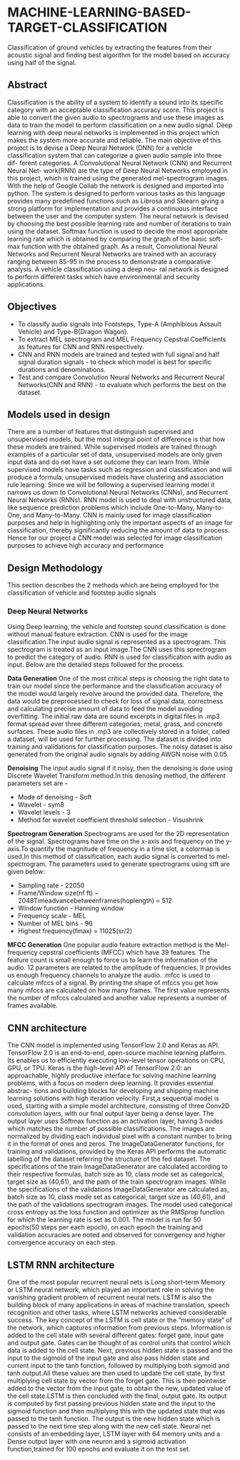 # MACHINE-LEARNING-BASED-TARGET-CLASSIFICATION
Classification of ground vehicles by extracting the features from their acoustic signal and finding best algorithm for the model based on accuracy using half of the signal.
## Abstract
Classification is the ability of a system to identify a sound into its specific category with an acceptable classification accuracy score. This project is able to convert the given audio to spectrograms and use these images as data to train the model to perform classification on a new audio signal. Deep learning with deep neural networks is implemented in this project which makes the system more accurate and reliable.
The main objective of this project is to devise a Deep Neural Network (DNN) for      a vehicle classification system that can categorize a given audio sample into three dif- ferent categories. A Convolutional Neural Network (CNN) and Recurrent Neural Net- work(RNN) are the type of Deep Neural Networks employed in this project, which is trained using the generated mel-spectrogram images.  With the help of Google Collab  the network is designed and imported into python. The system is designed to perform various tasks as this language provides many predefined functions such as Librosa and Sklearn giving a strong platform for implementation and provides a continuous interface between the user and the computer system.
The neural network is devised by choosing the best possible learning rate and number of iterations to train using the dataset. Softmax function is used to decide the most appropriate learning rate which is obtained by comparing the graph of the basic soft-  max function with the obtained graph. As a result, Convolutional Neural Networks and Recurrent Neural Networks are trained with an accuracy ranging between 85-95 in the process to demonstrate a comparative analysis. A vehicle classification using a deep neu- ral network is designed to perform different tasks which have environmental and security applications.
## Objectives
* To classify audio signals into Footsteps, Type-A (Amphibious Assault Vehicle) and Type-B(Dragon Wagon).
* To extract MEL spectrogram and MEL Frequency Cepstral Coefficients as features for CNN and RNN respectively.
* CNN and RNN models are trained and	 tested with full signal and half signal duration signals - to check which model is best for specific durations and denominations.
* Test and compare Convolution Neural Networks and Recurrent Neural Networks(CNN and RNN) - to evaluate which performs the best on the dataset.
## Models used in design
There are a number of features that distinguish supervised and unsupervised models, but the most integral point of difference is that how these models are trained. While supervised models are trained through examples of a particular set of data, unsupervised models are only given input data and do not have a set outcome they can learn from. While supervised models have tasks such as regression and classification and will produce a formula, unsupervised models have clustering and association rule learning. Since we will be following a supervised learning model it narrows us down to Convolutional Neural Networks (CNNs), and Recurrent Neural Networks (RNNs).
RNN model is used to deal with unstructured data, like sequence prediction problems which include One-to-Many, Many-to-One, and Many-to-Many. CNN is mainly used for image classification purposes and help in highlighting only the important aspects of an image for classification, thereby significantly reducing the amount of data to process. Hence for our project a CNN model was selected for image classification purposes to achieve high accuracy and performance
## Design Methodology
This section describes the 2 methods which are being employed for the classification of vehicle and footstep audio signals
### Deep Neural Networks
Using Deep learning, the vehicle and footstep sound classification is done without manual feature extraction. CNN is used for the image classification.The input audio signal is represented as a spectrogram. This spectrogram is treated as an input image.The CNN uses this sprectrogram to predict the category of audio. RNN is used for classification with audio as input. Below are the detailed steps followed for the process.

**Data Generation**
One of the most critical steps is choosing the right data to train our model since the performance and the classification accuracy of the model would largely revolve around the provided data. Therefore, the data would be preprocessed to check for loss of signal data, correctness and calculating precise amount of data to feed the model avoiding overfitting. The initial raw data are sound excerpts in digital files in .mp3 format spread over three different categories; metal, grass, and concrete surfaces. These audio files in .mp3 are collectively stored in a folder, called a dataset, will be used for further processing. The dataset is divided into training and validations for classification purposes. The noisy dataset is also generated from the original audio signals by adding AWGN noise with 0.05.  <br />

**Denoising**
The input audio signal if it noisy, then the denoising is done using Discrete Wavelet Transform method.In this denosing method, the different parameters set are -
*	Mode of denoising - Soft
*	Wavelet - sym8
*	Wavelet levels - 3
*	Method for wavelet coefficient threshold selection - Visushrink  <br />
  
 **Spectrogram Generation**
Spectrograms are used for the 2D representation of the signal. Spectrograms have time on the x-axis and frequency on the y-axis.To quantify the magnitude of frequency  in a time slot, a colormap is used.In this method of classification, each audio signal is converted to mel-spectrogram. The parameters used to generate spectrograms using stft are given below:
*	Sampling rate - 22050
*	Frame/Window size(nf ft) − 2048Timeadvancebetweenframes(hoplength) = 512
*	Window function - Hanning window
*	Frequency scale - MEL
*	Number of MEL bins - 96
*	Highest frequency(fmax) = 11025(sr/2) <br />

 **MFCC Generation**
One popular audio feature extraction method is the Mel-frequency cepstral coefficients (MFCC) which have  39 features.  The feature count is small enough to force us to learn the information of the audio.  12 parameters are related to the amplitude of frequencies. It provides us enough frequency channels to analyze the audio. .mfcc is used to calculate mfccs of a signal.  By printing the shape of mfccs you  get how many mfccs are calculated on how many frames. The first value represents the number of  mfccs  calculated  and  another value represents a number of frames available.   <br />

## CNN architecture
The CNN model is implemented using TensorFlow 2.0 and Keras as API. TensorFlow
2.0 is an end-to-end, open-source machine learning platform. Its enables us to efficiently executing low-level tensor operations on CPU, GPU, or TPU. Keras is the high-level  API of TensorFlow 2.0: an approachable, highly productive interface for solving machine learning problems, with a focus on modern deep learning. It provides essential abstrac- tions and building blocks for developing and shipping machine learning solutions with high iteration velocity.
First,a sequential model is used, starting with a simple model architecture, consisting of three Conv2D convolution layers,  with our final output layer  being a dense layer.  The output layer uses Softmax function as an activation layer, having 3 nodes which matches the number of possible classifications. The images are normalized by dividing each individual pixel with a constant number to bring it in the format of ones and zeros. The ImageDataGenerator functions, for training and validations, provided by the Keras API performs the automatic labelling of the dataset referring the structure of the fed dataset.
The specifications of the train ImageDataGenerator are calculated according to their respective formulas, batch size as 10, class mode set as categorical, target size as (40,61), and the path of the train spectrogram images. While the specifications of the validations ImageDataGenerator are calculated as, batch size as 10, class mode set as categorical, target size as (40,61), and the path of the validations spectrogram images. The model used categorical cross entropy as the loss function and optimizer as the RMSprop function for which the learning rate is set as 0.001. The model is run for 50 epochs(50 steps per each epoch), on each epoch the training and validation accuracies are noted and observed for convergency and higher convergence accuracy on each step.

## LSTM RNN architecture
One of the most popular recurrent neural nets is Long short-term Memory or LSTM neural network, which played an important role in solving the vanishing gradient problem of recurrent neural nets. LSTM is also the building block of many applications in areas of machine translation, speech recognition and other tasks, where LSTM networks achieved considerable success. The key concept of the LSTM is cell state or the “memory state”  of the network, which captures information from previous steps. Information is added to the cell state with several different gates: forget gate, input gate and output gate. Gates can be thought of as control units that control which data is added to the cell state.    Next, previous hidden state is passed and the input to the sigmoid of the input gate and also pass hidden state and current input to the tanh function, followed by multiplying both sigmoid and tanh output.All these values are then used to update the cell state, by first multiplying cell state by vector from the forget gate. This is then pointwise added to the vector from the input gate, to obtain the new, updated value  of the cell state.LSTM  is then concluded with the final, output gate. Its output is computed by first passing previous hidden state and the input to the sigmoid function and then multiplying this  with the updated state that was passed to the tanh function.  The output is the new  hidden state which is passed to the next time step along with the new cell state. Neural net consists of an embedding layer, LSTM layer with 64 memory units and a Dense output layer with one neuron and a sigmoid activation function,trained for 100 epochs and evaluate it on the test set. 
  



